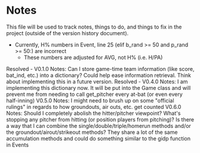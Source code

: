 # Notes

This file will be used to track notes, things to do, and things to fix in the project (outside of the version history document).

- Currently, H% numbers in Event, line 25 (elif b_rand >= 50 and p_rand >= 50:) are incorrect
    - These numbers are adjusted for AVG, not H% (i.e. H/PA)

Resolved - V0.1.0 Notes: Can I store game-time team information (like score, bat_ind, etc.) into a dictionary? Could help ease information retrieval. Think about implementing this in a future version.
Resolved - V0.4.0 Notes: I am implementing this dictionary now. It will be put into the Game class and will prevent me from needing to call get_pitcher every at-bat (or even every half-inning)
V0.5.0 Notes: I might need to brush up on some "official rulings" in regards to how groundouts, air outs, etc. get counted
V0.6.0 Notes: Should I completely abolish the hitter/pitcher viewpoint? What's stopping any pitcher from hitting (or position players from pitching)?
Is there a way that I can combine the single/double/triple/homerun methods and/or the groundout/airout/strikeout methods? They share a lot of the same accumulation methods and could do something similar to the gidp function in Events